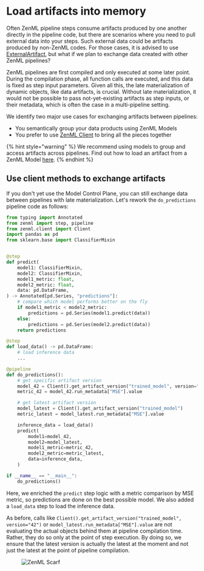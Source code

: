 # Load artifacts into memory

Often ZenML pipeline steps consume artifacts produced by one another directly in the pipeline code, but there are scenarios where you need to pull external data into your steps. Such external data could be artifacts produced by non-ZenML codes. For those cases, it is advised to use [ExternalArtifact](https://docs.zenml.io/user-guides/starter-guide/manage-artifacts#consuming-external-artifacts-within-a-pipeline), but what if we plan to exchange data created with other ZenML pipelines?

ZenML pipelines are first compiled and only executed at some later point. During the compilation phase, all function calls are executed, and this data is fixed as step input parameters. Given all this, the late materialization of dynamic objects, like data artifacts, is crucial. Without late materialization, it would not be possible to pass not-yet-existing artifacts as step inputs, or their metadata, which is often the case in a multi-pipeline setting.

We identify two major use cases for exchanging artifacts between pipelines:

* You semantically group your data products using ZenML Models
* You prefer to use [ZenML Client](https://docs.zenml.io/reference/python-client#client-methods) to bring all the pieces together

{% hint style="warning" %}
We recommend using models to group and access artifacts across pipelines. Find out how to load an artifact from a ZenML Model [here](https://docs.zenml.io/how-to/model-management-metrics/model-control-plane/load-artifacts-from-model).
{% endhint %}

## Use client methods to exchange artifacts

If you don't yet use the Model Control Plane, you can still exchange data between pipelines with late materialization. Let's rework the `do_predictions` pipeline code as follows:

```python
from typing import Annotated
from zenml import step, pipeline
from zenml.client import Client
import pandas as pd
from sklearn.base import ClassifierMixin


@step
def predict(
    model1: ClassifierMixin,
    model2: ClassifierMixin,
    model1_metric: float,
    model2_metric: float,
    data: pd.DataFrame,
) -> Annotated[pd.Series, "predictions"]:
    # compare which model performs better on the fly
    if model1_metric < model2_metric:
        predictions = pd.Series(model1.predict(data))
    else:
        predictions = pd.Series(model2.predict(data))
    return predictions

@step
def load_data() -> pd.DataFrame:
    # load inference data
    ...

@pipeline
def do_predictions():
    # get specific artifact version
    model_42 = Client().get_artifact_version("trained_model", version="42")
    metric_42 = model_42.run_metadata["MSE"].value

    # get latest artifact version
    model_latest = Client().get_artifact_version("trained_model")
    metric_latest = model_latest.run_metadata["MSE"].value

    inference_data = load_data()
    predict(
        model1=model_42,
        model2=model_latest,
        model1_metric=metric_42,
        model2_metric=metric_latest,
        data=inference_data,
    )

if __name__ == "__main__":
    do_predictions()
```

Here, we enriched the `predict` step logic with a metric comparison by MSE metric, so predictions are done on the best possible model. We also added a `load_data` step to load the inference data.

As before, calls like `Client().get_artifact_version("trained_model", version="42")` or `model_latest.run_metadata["MSE"].value` are not evaluating the actual objects behind them at pipeline compilation time. Rather, they do so only at the point of step execution. By doing so, we ensure that the latest version is actually the latest at the moment and not just the latest at the point of pipeline compilation.

<!-- For scarf -->
<figure><img alt="ZenML Scarf" referrerpolicy="no-referrer-when-downgrade" src="https://static.scarf.sh/a.png?x-pxid=f0b4f458-0a54-4fcd-aa95-d5ee424815bc" /></figure>
